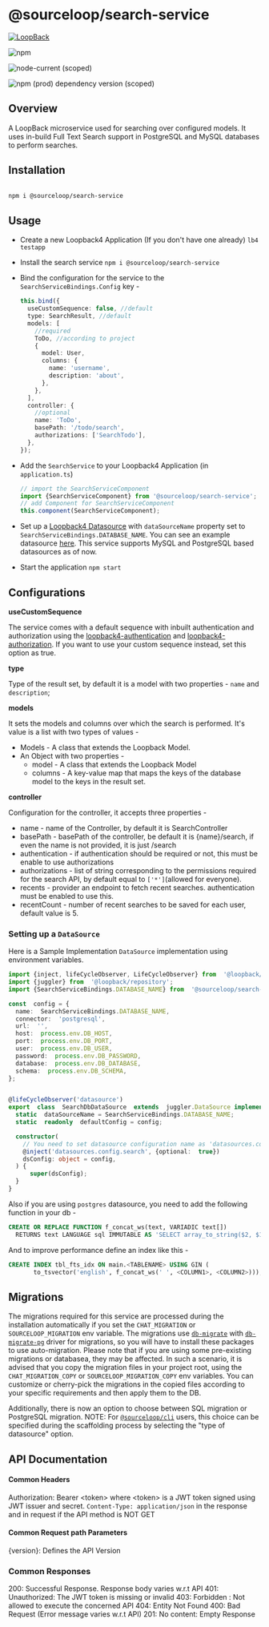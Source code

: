 # @sourceloop/search-service

[![LoopBack](<https://github.com/strongloop/loopback-next/raw/master/docs/site/imgs/branding/Powered-by-LoopBack-Badge-(blue)-@2x.png>)](http://loopback.io/)

![npm](https://img.shields.io/npm/dm/@sourceloop/search-service)

![node-current (scoped)](https://img.shields.io/node/v/@sourceloop/search-service)

![npm (prod) dependency version (scoped)](https://img.shields.io/npm/dependency-version/@sourceloop/search-service/@loopback/core)

## Overview

A LoopBack microservice used for searching over configured models. It uses in-build Full Text Search support in PostgreSQL and MySQL databases to perform searches.

## Installation

```bash

npm i @sourceloop/search-service

```

## Usage

- Create a new Loopback4 Application (If you don't have one already)
  `lb4 testapp`
- Install the search service
  `npm i @sourceloop/search-service`
- Bind the configuration for the service to the `SearchServiceBindings.Config` key -

  ```typescript
  this.bind({
    useCustomSequence: false, //default
    type: SearchResult, //default
    models: [
      //required
      ToDo, //according to project
      {
        model: User,
        columns: {
          name: 'username',
          description: 'about',
        },
      },
    ],
    controller: {
      //optional
      name: 'ToDo',
      basePath: '/todo/search',
      authorizations: ['SearchTodo'],
    },
  });
  ```

- Add the `SearchService` to your Loopback4 Application (in `application.ts`)

  ```typescript
  // import the SearchServiceComponent
  import {SearchServiceComponent} from '@sourceloop/search-service';
  // add Component for SearchServiceComponent
  this.component(SearchServiceComponent);
  ```

- Set up a [Loopback4 Datasource](https://loopback.io/doc/en/lb4/DataSource.html) with `dataSourceName` property set to `SearchServiceBindings.DATABASE_NAME`. You can see an example datasource [here](#setting-up-a-datasource). This service supports MySQL and PostgreSQL based datasources as of now.
- Start the application
  `npm start`

## Configurations

**useCustomSequence**

The service comes with a default sequence with inbuilt authentication and authorization using the [loopback4-authentication](https://github.com/sourcefuse/loopback4-authentication) and [loopback4-authorization](https://github.com/sourcefuse/loopback4-authorization). If you want to use your custom sequence instead, set this option as true.

**type**

Type of the result set, by default it is a model with two properties - `name` and `description`;

**models**

It sets the models and columns over which the search is performed. It's value is a list with two types of values -

- Models - A class that extends the Loopback Model.
- An Object with two properties -
  - model - A class that extends the Loopback Model
  - columns - A key-value map that maps the keys of the database model to the keys in the result set.

**controller**

Configuration for the controller, it accepts three properties -

- name - name of the Controller, by default it is SearchController
- basePath - basePath of the controller, be default it is {name}/search, if even the name is not provided, it is just /search
- authentication - if authentication should be required or not, this must be enable to use authorizations
- authorizations - list of string corresponding to the permissions required for the search API, by default equal to `['*']`(allowed for everyone).
- recents - provider an endpoint to fetch recent searches. authentication must be enabled to use this.
- recentCount - number of recent searches to be saved for each user, default value is 5.

### Setting up a `DataSource`

Here is a Sample Implementation `DataSource` implementation using environment variables.

```TypeScript
import {inject, lifeCycleObserver, LifeCycleObserver} from  '@loopback/core';
import {juggler} from  '@loopback/repository';
import {SearchServiceBindings.DATABASE_NAME} from  '@sourceloop/search-service';

const  config = {
  name:  SearchServiceBindings.DATABASE_NAME,
  connector:  'postgresql',
  url:  '',
  host:  process.env.DB_HOST,
  port:  process.env.DB_PORT,
  user:  process.env.DB_USER,
  password:  process.env.DB_PASSWORD,
  database:  process.env.DB_DATABASE,
  schema:  process.env.DB_SCHEMA,
};


@lifeCycleObserver('datasource')
export  class  SearchDbDataSource  extends  juggler.DataSource implements  LifeCycleObserver {
  static  dataSourceName = SearchServiceBindings.DATABASE_NAME;
  static  readonly  defaultConfig = config;

  constructor(
    // You need to set datasource configuration name as 'datasources.config.search' otherwise you might get Errors
    @inject('datasources.config.search', {optional:  true})
    dsConfig: object = config,
  ) {
      super(dsConfig);
  }
}

```

Also if you are using `postgres` datasource, you need to add the following function in your db -

```sql
CREATE OR REPLACE FUNCTION f_concat_ws(text, VARIADIC text[])
  RETURNS text LANGUAGE sql IMMUTABLE AS 'SELECT array_to_string($2, $1)';
```

And to improve performance define an index like this -

```sql
CREATE INDEX tbl_fts_idx ON main.<TABLENAME> USING GIN (
       to_tsvector('english', f_concat_ws(' ', <COLUMN1>, <COLUMN2>)));
```

## Migrations

The migrations required for this service are processed during the installation automatically if you set the `CHAT_MIGRATION` or `SOURCELOOP_MIGRATION` env variable. The migrations use [`db-migrate`](https://www.npmjs.com/package/db-migrate) with [`db-migrate-pg`](https://www.npmjs.com/package/db-migrate-pg) driver for migrations, so you will have to install these packages to use auto-migration. Please note that if you are using some pre-existing migrations or databasea, they may be affected. In such a scenario, it is advised that you copy the migration files in your project root, using the `CHAT_MIGRATION_COPY` or `SOURCELOOP_MIGRATION_COPY` env variables. You can customize or cherry-pick the migrations in the copied files according to your specific requirements and then apply them to the DB.

Additionally, there is now an option to choose between SQL migration or PostgreSQL migration.
NOTE: For [`@sourceloop/cli`](https://www.npmjs.com/package/@sourceloop/cli?activeTab=readme) users, this choice can be specified during the scaffolding process by selecting the "type of datasource" option.

## API Documentation

#### Common Headers

Authorization: Bearer \<token> where \<token> is a JWT token signed using JWT issuer and secret.
`Content-Type: application/json` in the response and in request if the API method is NOT GET

#### Common Request path Parameters

{version}: Defines the API Version

### Common Responses

200: Successful Response. Response body varies w.r.t API
401: Unauthorized: The JWT token is missing or invalid
403: Forbidden : Not allowed to execute the concerned API
404: Entity Not Found
400: Bad Request (Error message varies w.r.t API)
201: No content: Empty Response
